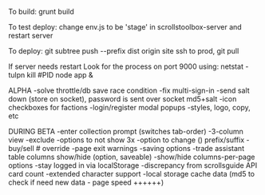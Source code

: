 To build:
grunt build

To test deploy:
change env.js to be 'stage' in scrollstoolbox-server and restart server

To deploy:
git subtree push --prefix dist origin site
ssh to prod, git pull

If server needs restart
Look for the process on port 9000 using: netstat -tulpn
kill #PID
node app &


ALPHA
-solve throttle/db save race condition
-fix multi-sign-in
-send salt down (store on socket), password is sent over socket md5+salt
-icon checkboxes for factions
-login/register modal popups
-styles, logo, copy, etc

DURING BETA
-enter collection prompt (switches tab-order)
-3-column view
-exclude
-options to not show 3x
-option to change () prefix/suffix
-buy/sell # override
-page exit warnings
-saving options
-trade assistant table columns show/hide (option, saveable)
-show/hide columns-per-page options
-stay logged in via localStorage
-discrepancy from scrollsguide API card count
-extended character support
-local storage cache data (md5 to check if need new data - page speed ++++++)